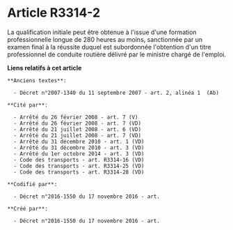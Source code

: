 # Article R3314-2

La qualification initiale peut être obtenue à l'issue d'une formation professionnelle longue de 280 heures au moins,
sanctionnée par un examen final à la réussite duquel est subordonnée l'obtention d'un titre professionnel de conduite
routière délivré par le ministre chargé de l'emploi.

**Liens relatifs à cet article**

	**Anciens textes**:

	  - Décret n°2007-1340 du 11 septembre 2007 - art. 2, alinéa 1  (Ab)

	**Cité par**:

	  - Arrêté du 26 février 2008 - art. 7 (V)
	  - Arrêté du 26 février 2008 - art. 7 (VD)
	  - Arrêté du 21 juillet 2008 - art. 6 (VD)
	  - Arrêté du 21 juillet 2008 - art. 7 (VD)
	  - Arrêté du 31 décembre 2010 - art. 1 (VD)
	  - Arrêté du 31 décembre 2010 - art. 3 (VD)
	  - Arrêté du 1er octobre 2014 - art. 3 (VD)
	  - Code des transports - art. R3314-16 (VD)
	  - Code des transports - art. R3314-25 (VD)
	  - Code des transports - art. R3314-28 (VD)

	**Codifié par**:

	  - Décret n°2016-1550 du 17 novembre 2016 - art.

	**Créé par**:

	  - Décret n°2016-1550 du 17 novembre 2016 - art.
